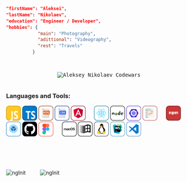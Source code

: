 <div align="left">
    
```json
"firstName": "Aleksei",
"lastName": "Nikolaev",
"education": "Engineer / Developer",
"hobbies": {
            "main": "Photography",
            "adittional": "Videography",
            "rest": "Travels"
          }
```
    
</div>

<div align="center">
    
<br>
<p>
    <kbd><img height="34" src="https://www.codewars.com/users/Aleksey_Nikolaev/badges/large?theme=light" alt="Aleksey Nikolaev Codewars"></kbd>
</p>
</div>
<h1></h1>
<h3>Languages and Tools:</h3>
<p>
    <img src="/ICONS/JS_R.svg" alt="JavaScript" width="40" height="40"/>
    <img src="/ICONS/TS_R.svg" alt="TypeScript" width="40" height="40"/>
    <img src="/ICONS/HTML_R.svg" alt="HTML" width="40" height="40"/>
    <img src="/ICONS/CSS_R.svg" alt="CSS" width="40" height="40"/>
    <img src="/ICONS/Angular_R.svg" alt="Angular" width="40" height="40"/>
    &#160;&#160;&#160;&#160;
    <img src="/ICONS/React_R.svg" alt="React" width="40" height="40"/>
    <img src="/ICONS/NodeJS_R.svg" alt="Node.js" width="40" height="40" />
    <img src="/ICONS/ESLint_R.svg" alt="ESLint" width="40" height="40" />
    <img src="/ICONS/Prettier_R.svg" alt="Prettier" width="40" height="40" />
    &#160;&#160;&#160;&#160;
    <img src="/ICONS/NPM_R.svg" alt="NPM" width="40" height="40" />
    <img src="/ICONS/Webpack_R.svg" alt="Webpack" width="40" height="40"/>
    <img src="/ICONS/GitHub_R.svg" alt="GitHub" width="40" height="40"/>
    <img src="/ICONS/Figma_R.svg" alt="Figma" width="40" height="40"/>
    &#160;&#160;&#160;&#160;
    <img src="/ICONS/MacOS_R.svg" alt="MacOS" width="40" height="40" />
    <img src="/ICONS/Windows_R.svg" alt="Windows" width="40" height="40" />
    <img src="/ICONS/Linux_R.svg" alt="Linux" width="40" height="40" />
    <img src="/ICONS/WebStorm_R.svg" alt="WebStorm" width="40" height="40" />
    <img src="/ICONS/VSCode_R.svg" alt="VSCode" width="40" height="40" />
    
</p>
<h1></h1>
<br><br>
<p align="left">
    <img width="338" src="https://github-readme-stats.vercel.app/api/top-langs?username=ngInit&show_icons=true&locale=en&layout=compact" alt="ngInit"/>
    &#160;&#160;&#160;&#160;&#160;&#160;&#160;&#160;
    <img width="400" src="https://github-readme-streak-stats.herokuapp.com/?user=ngInit" alt="ngInit"/>
</p>
<br>


